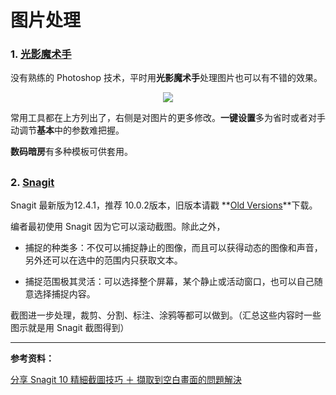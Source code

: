 # 图片处理

### 1. **[光影魔术手](http://www.neoimaging.cn/)**

没有熟练的 Photoshop 技术，平时用**光影魔术手**处理图片也可以有不错的效果。

<div style="text-align: center">
<img src="https://41.media.tumblr.com/d6a70ef5120adb5e219e0a27ee9833b1/tumblr_nw3dlyjFwP1uft3xho1_1280.png"/>
</div>

常用工具都在上方列出了，右侧是对图片的更多修改。**一键设置**多为省时或者对手动调节**基本**中的参数难把握。

**数码暗房**有多种模板可供套用。

## 

### 2. [Snagit](https://www.techsmith.com/snagit.html)

Snagit 最新版为12.4.1，推荐 10.0.2版本，旧版本请戳
**[Old Versions](https://www.techsmith.com/download/oldversions.asp)**下载。

编者最初使用 Snagit 因为它可以滚动截图。除此之外，


* 捕捉的种类多：不仅可以捕捉静止的图像，而且可以获得动态的图像和声音，另外还可以在选中的范围内只获取文本。

*  捕捉范围极其灵活：可以选择整个屏幕，某个静止或活动窗口，也可以自己随意选择捕捉内容。

截图进一步处理，裁剪、分割、标注、涂鸦等都可以做到。（汇总这些内容时一些图示就是用 Snagit 截图得到）






--- 

**参考资料：**

[分享 Snagit 10 精細截圖技巧 ＋ 擷取到空白畫面的問題解決](http://blog.miniasp.com/post/2010/10/23/Snagit-10-All-in-One-Capture-Tips-and-a-Alt-Print-Screen-profile.aspx)


